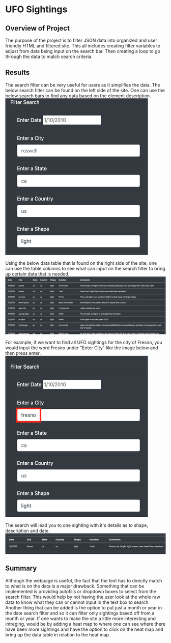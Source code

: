 # UFO Sightings

## Overview of Project
The purpose of the project is to filter JSON data into organized and user friendly HTML and filtered site. This all includes creating filter variables to adjust from data being input on the search bar. Then creating a loop to go through the data to match search criteria. 
## Results

The search filter can be very useful for users as it simplifies the data. The below search filter can be found on the left side of the site. One can use the below search bars to find any data based on the element description. 
![alt text](https://github.com/cristobalgarcia/UFO_Sightings_js/blob/6b8565c584d2e9b08122a80381fc5a4bbde8a613/static/images/Screen%20Shot%202022-04-06%20at%2010.01.54%20PM.png)

Using the below data table that is found on the right side of the site, one can use the table columns to see what can input on the search filter to bring up certain data that is needed. 
![alt text](https://github.com/cristobalgarcia/UFO_Sightings_js/blob/20223f288214c524fe0816a7506b24dfc60f299a/static/images/Screen%20Shot%202022-04-06%20at%2010.02.14%20PM.png)

For example, if we want to find all UFO sightings for the city of Fresno, you would input the word Fresno under "Enter City" like the image below and then press enter. 
![alt text](https://github.com/cristobalgarcia/UFO_Sightings_js/blob/34408f440953f900ca6f0fca4e88249bbb3a103d/static/images/Screen%20Shot%202022-04-06%20at%2010.00.47%20PM.png)

The search will lead you to one sighting with it's details as to shape, description and date.
![alt text](https://github.com/cristobalgarcia/UFO_Sightings_js/blob/1d4228d1c0dfabafc8e09cfad4088d9331339984/static/images/Screen%20Shot%202022-04-06%20at%2010.00.14%20PM.png)


## Summary 
Although the webpage is useful, the fact that the text has to directly match to what is on the data is a major drawback. Something that can be implemented is providing autofills or dropdown boxes to select from the search filter. This would help by not having the user look at the whole raw data to know what they can or cannot input in the text box to search. Another thing that can be added is the option to put just a month or year in the date search filter and so it can filter only sightings based off from a month or year. If one wants to make the site a little more interesting and intreging, would be by adding a heat map to where one can see where there have been more sightings and have the option to click on the heat map and bring up the data table in relation to the heat map. 
